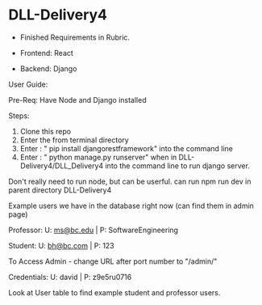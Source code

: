 # DLL-Delivery4

- Finished Requirements in Rubric.

- Frontend: React
- Backend: Django

User Guide:

Pre-Req: Have Node and Django installed

Steps:
1. Clone this repo
2. Enter the from terminal directory 
3. Enter : " pip install djangorestframework" into the command line
4. Enter : " python manage.py runserver" when in DLL-Delivery4/DLL_Delivery4 into the command line to run django server.

Don't really need to run node, but can be userful. can run npm run dev in parent directory DLL-Delivery4

Example users we have in the database right now (can find them in admin page)

Professor:
    U: ms@bc.edu
    |
    P: SoftwareEngineering
    
Student:
    U: bh@bc.com
    |
    P: 123
   
To Access Admin - change URL after port number to "/admin/"

Credentials:
    U: david
    |
    P: z9e5ru0716
    
Look at User table to find example student and professor users.
